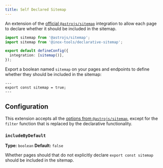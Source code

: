 ```yaml
---
title: Self Declared Sitemap
---
```


An extension of the [official `@astrojs/sitemap`](https://docs.astro.build/en/guides/integrations-guide/sitemap/) integration to allow each page to declare whether it should be included in the sitemap.

```ts title="astro.config.mjs" del={1} add={2}
import sitemap from '@astrojs/sitemap';
import sitemap from '@inox-tools/declarative-sitemap';

export default defineConfig({
  integration: [sitemap()],
});
```

Export a boolean named `sitemap` on your pages and endpoints to define whether they should be included in the sitemap:

```astro
---
export const sitemap = true;
---
```

## Configuration

This extension accepts all the [options from `@astrojs/sitemap`](https://docs.astro.build/en/guides/integrations-guide/sitemap/#configuration), except for the `filter` function that is replaced by the declarative functionality.

### `includeByDefault`

**Type:** `boolean`
**Default:** `false`

Whether pages should that do not explicitly declare `export const sitemap` should be included in the sitemap.
